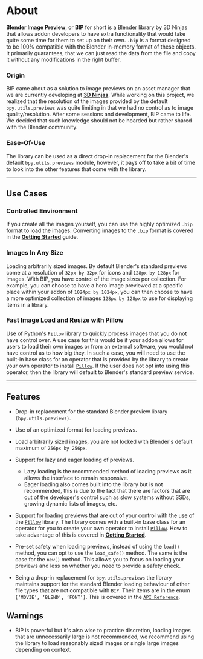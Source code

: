 # About

**Blender Image Preview**, or **BIP** for short is a
[Blender](https://blender.org) library by 3D Ninjas that allows addon developers
to have extra functionality that would take quite some time for them to set up
on their own. `.bip` is a format designed to be 100% compatible with the Blender
in-memory format of these objects. It primarily guarantees, that we can just
read the data from the file and copy it without any modifications in the right
buffer.

### Origin

BIP came about as a solution to image previews on an asset manager that we are
currently developing at **[3D Ninjas](https://3dninjas.io)**. While working on
this project, we realized that the resolution of the images provided by the
default `bpy.utils.previews` was quite limiting in that we had no control as to
image quality/resolution. After some sessions and development, BIP came to life.
We decided that such knowledge should not be hoarded but rather shared with the
Blender community.

### Ease-Of-Use

The library can be used as a direct drop-in replacement for the Blender's
default `bpy.utils.previews` module, however, it pays off to take a bit of time
to look into the other features that come with the library.

---

## Use Cases

### Controlled Environment

If you create all the images yourself, you can use the highly optimized `.bip`
format to load the images. Converting images to the `.bip` format is covered in
the **[Getting Started](index.md)** guide.

### Images In Any Size

Loading arbitrarily sized images. By default Blender's standard previews
come at a resolution of `32px by 32px` for icons and `128px by 128px` for
images. With BIP, you have control of the image sizes per collection. For
example, you can choose to have a hero image previewed at a specific place
within your addon of `1024px by 1024px`, you can then choose to have a more
optimized collection of images `128px by 128px` to use for displaying items in
a library.

### Fast Image Load and Resize with Pillow

Use of Python's [`Pillow`](https://pypi.org/project/Pillow/) library to
quickly process images that you do not have control over. A use case for this
would be if your addon allows for users to load their own images or from an
external software, you would not have control as to how big they. In such a
case, you will need to use the built-in base class for an operator that is
provided by the library to create your own operator to install
[`Pillow`](https://pypi.org/project/Pillow/). If the user does not opt into
using this operator, then the library will default to Blender's standard preview
service.

---

## Features

-   Drop-in replacement for the standard Blender preview library
    `(bpy.utils.previews)`.
-   Use of an optimized format for loading previews.
-   Load arbitrarily sized images, you are not locked with Blender's default
    maximum of `256px by 256px`.
-   Support for lazy and eager loading of previews.

    -   Lazy loading is the recommended method of loading previews as it allows
        the interface to remain responsive.
    -   Eager loading also comes built into the library but is not recommended,
        this is due to the fact that there are factors that are out of the
        developer's control such as slow systems without SSDs, growing dynamic
        lists of images, etc.

-   Support for loading previews that are out of your control with the use of
    the [`Pillow`](https://pypi.org/project/Pillow/) library. The library comes
    with a built-in base class for an operator for you to create your own
    operator to install [`Pillow`](https://pypi.org/project/Pillow/). How to
    take advantage of this is covered in **[Getting Started](index.md)**.

-   Pre-set safety when loading previews, instead of using the `load()` method,
    you can opt to use the `load_safe()` method. The same is the case for the
    `new()` method. This allows you to focus on loading your previews and less
    on whether you need to provide a safety check.

-   Being a drop-in replacement for `bpy.utils.previews` the library maintains
    support for the standard Blender loading behaviour of other file types that
    are not compatible with `BIP`. Their items are in the enum
    `[‘MOVIE’, ‘BLEND’, ‘FONT’]`. This is covered in the
    [`API Reference`](reference.md).

## Warnings

-   BIP is powerful but it's also wise to practice discretion, loading images
    that are unnecessarily large is not recommended, we recommend using the
    library to load reasonably sized images or single large images depending on
    context.
